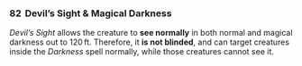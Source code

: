 ### 82 &nbsp;Devil’s Sight & Magical Darkness

*Devil’s Sight* allows the creature to **see normally** in both normal and magical darkness out to 120 ft. Therefore, it **is not blinded**, and can target creatures inside the *Darkness* spell normally, while those creatures cannot see it.
